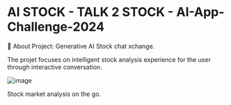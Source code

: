 # AI STOCK - TALK 2 STOCK - AI-App-Challenge-2024
💫 About Project:
Generative AI Stock chat xchange.

The projet focuses on intelligent stock analysis experience for the user through interactive conversation.

![image](https://github.com/user-attachments/assets/c2e9a585-56eb-4ef6-b925-82b3becbbf68)

Stock market analysis on the go. 


